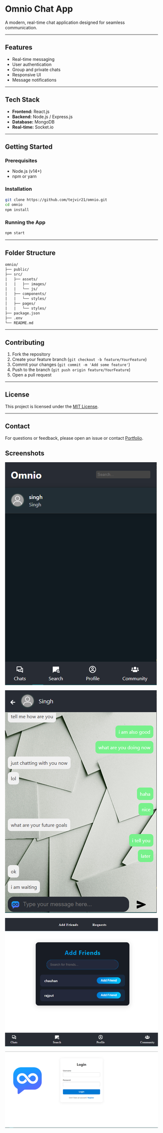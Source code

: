 # Omnio Chat App

A modern, real-time chat application designed for seamless communication.

---

## Features

- Real-time messaging
- User authentication
- Group and private chats
- Responsive UI
- Message notifications

---

## Tech Stack

- **Frontend:** React.js
- **Backend:** Node.js / Express.js
- **Database:** MongoDB
- **Real-time:** Socket.io

---

## Getting Started

### Prerequisites

- Node.js (v14+)
- npm or yarn

### Installation

```bash
git clone https://github.com/tejvir21/omnio.git
cd omnio
npm install
```

### Running the App

```bash
npm start
```

---

## Folder Structure

```
omnio/
├── public/
├── src/
|   ├── assets/
|   |   ├── images/
|   |   └── js/
│   ├── components/
|   |   └── styles/
│   ├── pages/
|   |   └── styles/
├── package.json
├── .env
└── README.md
```

---

## Contributing

1. Fork the repository
2. Create your feature branch (`git checkout -b feature/YourFeature`)
3. Commit your changes (`git commit -m 'Add some feature'`)
4. Push to the branch (`git push origin feature/YourFeature`)
5. Open a pull request

---

## License

This project is licensed under the [MIT License](LICENSE).

---

## Contact

For questions or feedback, please open an issue or contact [Portfolio](https://tejvir.netlify.app/).

## Screenshots

![alt text](image-1.png)

![alt text](image.png)

![alt text](image-2.png)

![alt text](image-3.png)